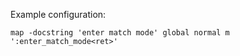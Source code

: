 Example configuration:

```
map -docstring 'enter match mode' global normal m ':enter_match_mode<ret>'
```
